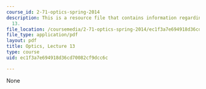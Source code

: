 ```yaml
---
course_id: 2-71-optics-spring-2014
description: This is a resource file that contains information regarding optics lecture
  13.
file_location: /coursemedia/2-71-optics-spring-2014/ec1f3a7e694918d36cd70082cf9dcc6c_MIT2_71S14_lec13_notes.pdf
file_type: application/pdf
layout: pdf
title: Optics, Lecture 13
type: course
uid: ec1f3a7e694918d36cd70082cf9dcc6c

---
```

None